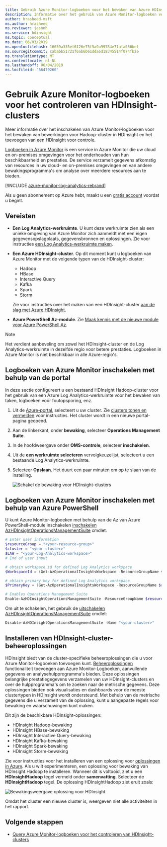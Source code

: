 ```yaml
---
title: Gebruik Azure Monitor-logboeken voor het bewaken van Azure HDInsight-clusters
description: Informatie over het gebruik van Azure Monitor-logboeken voor het bewaken van taken die worden uitgevoerd in een HDInsight-cluster.
author: hrasheed-msft
ms.author: hrasheed
ms.reviewer: jasonh
ms.service: hdinsight
ms.topic: conceptual
ms.date: 06/03/2019
ms.openlocfilehash: 16659a335ef6126e75f5a9a99784e71afa056bef
ms.sourcegitcommit: cababb51721f6ab6b61dda6d18345514f074fb2e
ms.translationtype: MT
ms.contentlocale: nl-NL
ms.lasthandoff: 06/04/2019
ms.locfileid: "66479260"
---
```

# <a name="use-azure-monitor-logs-to-monitor-hdinsight-clusters"></a>Gebruik Azure Monitor-logboeken voor het controleren van HDInsight-clusters

Meer informatie over het inschakelen van Azure Monitor-logboeken voor het bewaken van bewerkingen voor Hadoop-cluster in HDInsight en het toevoegen van een HDInsight voor controle.

[Logboeken in Azure Monitor](../log-analytics/log-analytics-overview.md) is een service in Azure Monitor die uw cloud en on-premises omgevingen voor het onderhouden van hun beschikbaarheid en prestaties. De service verzamelt gegevens afkomstig van resources in uw cloud- en on-premises omgevingen en van andere bewakingsprogramma's om analyse over meerdere resources aan te bieden.

[!INCLUDE [azure-monitor-log-analytics-rebrand](../../includes/azure-monitor-log-analytics-rebrand.md)]

Als u geen abonnement op Azure hebt, maakt u een [gratis account](https://azure.microsoft.com/free/) voordat u begint.

## <a name="prerequisites"></a>Vereisten

* **Een Log Analytics-werkruimte**. U kunt deze werkruimte zien als een unieke omgeving van Azure Monitor zich aanmeldt met een eigen gegevensopslagplaats, gegevensbronnen en oplossingen. Zie voor instructies [een Log Analytics-werkruimte maken](../azure-monitor/learn/quick-collect-azurevm.md#create-a-workspace).

* **Een Azure HDInsight-cluster**. Op dit moment kunt u logboeken van Azure Monitor met de volgende typen van de HDInsight-cluster:

  * Hadoop
  * HBase
  * Interactive Query
  * Kafka
  * Spark
  * Storm

  Zie voor instructies over het maken van een HDInsight-cluster [aan de slag met Azure HDInsight](hadoop/apache-hadoop-linux-tutorial-get-started.md).  

* **Azure PowerShell Az-module**.  Zie [Maak kennis met de nieuwe module voor Azure PowerShell Az](https://docs.microsoft.com/powershell/azure/new-azureps-module-az).

> [!NOTE]  
> Het verdient aanbeveling om zowel het HDInsight-cluster en de Log Analytics-werkruimte in dezelfde regio voor betere prestaties. Logboeken in Azure Monitor is niet beschikbaar in alle Azure-regio's.

## <a name="enable-azure-monitor-logs-by-using-the-portal"></a>Logboeken van Azure Monitor inschakelen met behulp van de portal

In deze sectie configureert u een bestaand HDInsight Hadoop-cluster voor het gebruik van een Azure Log Analytics-werkruimte voor het bewaken van taken, logboeken voor foutopsporing, enz.

1. Uit de [Azure-portal](https://portal.azure.com/), selecteert u uw cluster.  Zie [clusters tonen en vermelden](./hdinsight-administer-use-portal-linux.md#showClusters) voor instructies. Het cluster wordt in een nieuwe portal-pagina geopend.

1. Aan de linkerkant, onder **bewaking**, selecteer **Operations Management Suite**.

1. In de hoofdweergave onder **OMS-controle**, selecteer **inschakelen**.

1. Uit de **een werkruimte selecteren** vervolgkeuzelijst, selecteert u een bestaande Log Analytics-werkruimte.

1. Selecteer **Opslaan**.  Het duurt een paar minuten om op te slaan van de instelling.

    ![Schakel de bewaking voor HDInsight-clusters](./media/hdinsight-hadoop-oms-log-analytics-tutorial/hdinsight-enable-monitoring.png "Schakel bewaking voor HDInsight-clusters")

## <a name="enable-azure-monitor-logs-by-using-azure-powershell"></a>Logboeken van Azure Monitor inschakelen met behulp van Azure PowerShell

U kunt Azure Monitor-logboeken met behulp van de Az van Azure PowerShell-module inschakelen [inschakelen AzHDInsightOperationsManagementSuite](https://docs.microsoft.com/powershell/module/az.hdinsight/enable-azhdinsightoperationsmanagementsuite) cmdlet.

```powershell
# Enter user information
$resourceGroup = "<your-resource-group>"
$cluster = "<your-cluster>"
$LAW = "<your-Log-Analytics-workspace>"
# End of user input

# obtain workspace id for defined Log Analytics workspace
$WorkspaceId = (Get-AzOperationalInsightsWorkspace -ResourceGroupName $resourceGroup -Name $LAW).CustomerId

# obtain primary key for defined Log Analytics workspace
$PrimaryKey = (Get-AzOperationalInsightsWorkspace -ResourceGroupName $resourceGroup -Name $LAW | Get-AzOperationalInsightsWorkspaceSharedKeys).PrimarySharedKey

# Enables Operations Management Suite
Enable-AzHDInsightOperationsManagementSuite -ResourceGroupName $resourceGroup -Name $cluster -WorkspaceId $WorkspaceId -PrimaryKey $PrimaryKey
```

Om uit te schakelen, het gebruik de [uitschakelen AzHDInsightOperationsManagementSuite](https://docs.microsoft.com/powershell/module/az.hdinsight/disable-azhdinsightoperationsmanagementsuite) cmdlet:

```powershell
Disable-AzHDInsightOperationsManagementSuite -Name "<your-cluster>"
```

## <a name="install-hdinsight-cluster-management-solutions"></a>Installeren van HDInsight-cluster-beheeroplossingen

HDInsight biedt van de cluster-specifieke beheeroplossingen die u voor Azure Monitor-logboeken toevoegen kunt. [Beheeroplossingen](../log-analytics/log-analytics-add-solutions.md) functionaliteit toevoegen aan Azure Monitor-Logboeken, aanvullende gegevens en analysehulpprogramma's bieden. Deze oplossingen belangrijke prestatiegegevens verzamelen van uw HDInsight-clusters en over de hulpprogramma's om te zoeken naar de metrische gegevens. Deze oplossingen bieden ook visualisaties en dashboards voor de meeste clustertypen in HDInsight wordt ondersteund. Met behulp van de metrische gegevens die u verzamelt van de oplossing, kunt u aangepaste regels voor bewaking en waarschuwingen kunt maken.

Dit zijn de beschikbare HDInsight-oplossingen:

* HDInsight Hadoop-bewaking
* HDInsight HBase-bewaking
* HDInsight Interactive Query-bewaking
* HDInsight Kafka-bewaking
* HDInsight Spark-bewaking
* HDInsight Storm-bewaking

Zie voor instructies voor het installeren van een oplossing voor [oplossingen in Azure](../azure-monitor/insights/solutions.md#install-a-monitoring-solution). Als u wilt experimenteren, een oplossing voor bewaking van HDInsight Hadoop te installeren. Wanneer dit is voltooid, ziet u een **HDInsightHadoop** tegel vermeld onder **samenvatting**. Selecteer de **HDInsightHadoop** tegel. De oplossing HDInsightHadoop ziet eruit zoals:

![Bewakingsweergave oplossing voor HDInsight](media/hdinsight-hadoop-oms-log-analytics-tutorial/hdinsight-oms-hdinsight-hadoop-monitoring-solution.png)

Omdat het cluster een nieuwe cluster is, weergeven niet alle activiteiten in het rapport.

## <a name="next-steps"></a>Volgende stappen

* [Query Azure Monitor-logboeken voor het controleren van HDInsight-clusters](hdinsight-hadoop-oms-log-analytics-use-queries.md)
